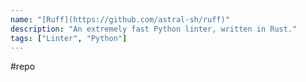 ```yaml
---
name: "[Ruff](https://github.com/astral-sh/ruff)"
description: "An extremely fast Python linter, written in Rust."
tags: ["Linter", "Python"]
---
```

#repo
